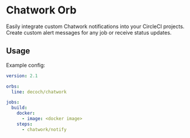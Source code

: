 # Chatwork Orb

Easily integrate custom Chatwork notifications into your CircleCI projects. Create custom alert messages for any job or receive status updates.

## Usage

Example config:

```yml
version: 2.1

orbs:
  line: decoch/chatwork

jobs:
  build:
    docker:
      - image: <docker image>
    steps:
      - chatwork/notify
```

